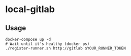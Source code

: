 # local-gitlab

## Usage

```shell
docker-compose up -d
# Wait until it's healthy (docker ps)
./register-runner.sh http://gitlab $YOUR_RUNNER_TOKEN
```
